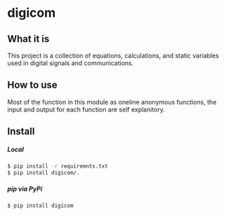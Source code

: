 # digicom

## What it is

This project is a collection of equations, calculations, and static variables
used in digital signals and communications.

## How to use

Most of the function in this module as oneline anonymous functions, the input
and output for each function are self explanitory.

## Install

##### Local
```bash
$ pip install -r requiremnts.txt
$ pip install digicom/.
```

##### pip via PyPi
```bash
$ pip install digicom
```
